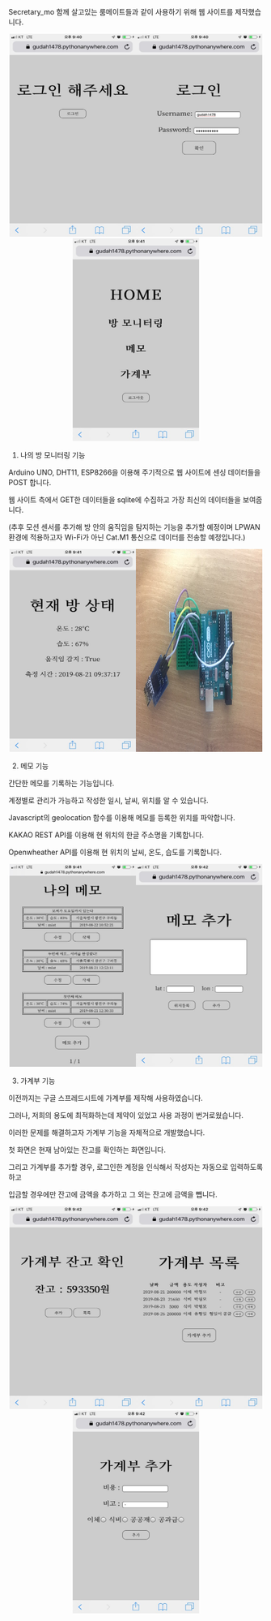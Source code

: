 Secretary_mo
함께 살고있는 룸메이트들과 같이 사용하기 위해 웹 사이트를 제작했습니다.

<p align="center"><img src="https://github.com/dgu-pmos/secretary_mo/blob/master/images/login_cap.jpeg" width="250" height="400"><img src="https://github.com/dgu-pmos/secretary_mo/blob/master/images/login2_cap.jpeg" width="250" height="400"><img src="https://github.com/dgu-pmos/secretary_mo/blob/master/images/main_cap.jpeg" width="250" height="400"></p>

1. 나의 방 모니터링 기능

Arduino UNO, DHT11, ESP8266을 이용해 주기적으로 웹 사이트에 센싱 데이터들을 POST 합니다.

웹 사이트 측에서 GET한 데이터들을 sqlite에 수집하고 가장 최신의 데이터들을 보여줍니다.

(추후 모션 센서를 추가해 방 안의 움직임을 탐지하는 기능을 추가할 예정이며 LPWAN 환경에 적용하고자
Wi-Fi가 아닌 Cat.M1 통신으로 데이터를 전송할 예정입니다.)

<p align="center"><img src="https://github.com/dgu-pmos/secretary_mo/blob/master/images/room_cap.jpeg" width="250" height="400"><img src="https://github.com/dgu-pmos/secretary_mo/blob/master/images/arduino.jpeg" width="250" height="400"></p>

2. 메모 기능

간단한 메모를 기록하는 기능입니다.

계정별로 관리가 가능하고 작성한 일시, 날씨, 위치를 알 수 있습니다.

Javascript의 geolocation 함수를 이용해 메모를 등록한 위치를 파악합니다.

KAKAO REST API를 이용해 현 위치의 한글 주소명을 기록합니다.

Openwheather API를 이용해 현 위치의 날씨, 온도, 습도를 기록합니다.

<p align="center"><img src="https://github.com/dgu-pmos/secretary_mo/blob/master/images/memo_cap.jpeg" width="250" height="400"><img src="https://github.com/dgu-pmos/secretary_mo/blob/master/images/memoadd_cap.jpeg" width="250" height="400"></p>

3. 가계부 기능

이전까지는 구글 스프레드시트에 가계부를 제작해 사용하였습니다.

그러나, 저희의 용도에 최적화하는데 제약이 있었고 사용 과정이 번거로웠습니다.

이러한 문제를 해결하고자 가계부 기능을 자체적으로 개발했습니다.

첫 화면은 현재 남아있는 잔고를 확인하는 화면입니다.

그리고 가계부를 추가할 경우, 로그인한 계정을 인식해서 작성자는 자동으로 입력하도록 하고

입금할 경우에만 잔고에 금액을 추가하고 그 외는 잔고에 금액을 뺍니다.

<p align="center"><img src="https://github.com/dgu-pmos/secretary_mo/blob/master/images/hhmain_cap.jpeg" width="250" height="400"><img src="https://github.com/dgu-pmos/secretary_mo/blob/master/images/hhlist_cap.jpeg" width="250" height="400"><img src="https://github.com/dgu-pmos/secretary_mo/blob/master/images/hhadd_cap.jpeg" width="250" height="400"></p>
